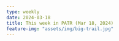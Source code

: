 ```yaml
---
type: weekly
date: 2024-03-18
title: This week in PATR (Mar 18, 2024)
feature-img: "assets/img/big-trail.jpg"
---
```



